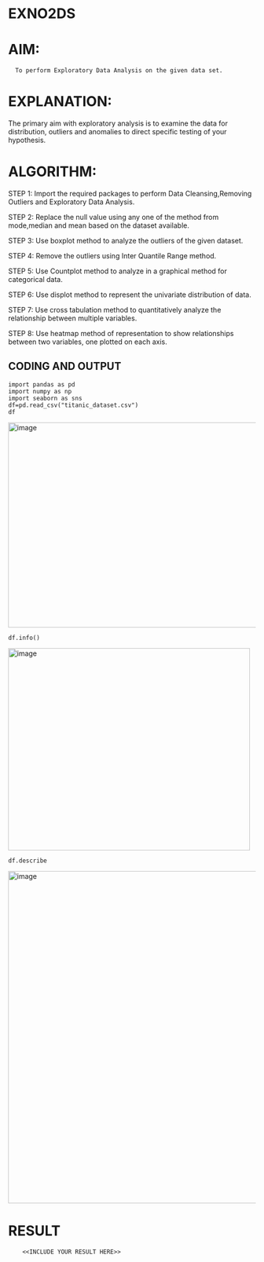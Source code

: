 # EXNO2DS
# AIM:
      To perform Exploratory Data Analysis on the given data set.
      
# EXPLANATION:
  The primary aim with exploratory analysis is to examine the data for distribution, outliers and anomalies to direct specific testing of your hypothesis.
  
# ALGORITHM:
STEP 1: Import the required packages to perform Data Cleansing,Removing Outliers and Exploratory Data Analysis.

STEP 2: Replace the null value using any one of the method from mode,median and mean based on the dataset available.

STEP 3: Use boxplot method to analyze the outliers of the given dataset.

STEP 4: Remove the outliers using Inter Quantile Range method.

STEP 5: Use Countplot method to analyze in a graphical method for categorical data.

STEP 6: Use displot method to represent the univariate distribution of data.

STEP 7: Use cross tabulation method to quantitatively analyze the relationship between multiple variables.

STEP 8: Use heatmap method of representation to show relationships between two variables, one plotted on each axis.

## CODING AND OUTPUT
```
import pandas as pd
import numpy as np
import seaborn as sns
df=pd.read_csv("titanic_dataset.csv")
df
```
<img width="1227" height="418" alt="image" src="https://github.com/user-attachments/assets/66d5abac-5b8c-4768-860e-fc6bc721100a" />

```
df.info()
```

<img width="492" height="412" alt="image" src="https://github.com/user-attachments/assets/f14c54b7-e45d-4331-ba03-fc29de539760" />

```
df.describe
```
<img width="641" height="677" alt="image" src="https://github.com/user-attachments/assets/3dffd782-26d8-4cc5-b35e-bb268189fb87" />

# RESULT
        <<INCLUDE YOUR RESULT HERE>>
